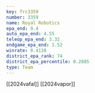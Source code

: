```yaml
---
key: frc3359
number: 3359
name: Royal Robotics
epa_end: 9.4
auto_epa_end: 4.55
teleop_epa_end: 3.32
endgame_epa_end: 1.52
winrate: 0.4138
district_epa_rank: 74
district_epa_percentile: 0.2885
type: Team
---
```

[[2024vafal]]
[[2024vapor]]
